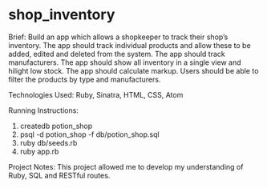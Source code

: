 # shop_inventory

Brief: Build an app which allows a shopkeeper to track their shop’s inventory. 
The app should track individual products and allow these to be added, edited and deleted from the system.
The app should track manufacturers.
The app should show all inventory in a single view and hilight low stock.
The app should calculate markup.
Users should be able to filter the products by type and manufacturers.

Technologies Used: Ruby, Sinatra, HTML, CSS, Atom

Running Instructions: 
1. createdb potion_shop
2. psql -d potion_shop -f db/potion_shop.sql
3. ruby db/seeds.rb
4. ruby app.rb

Project Notes: This project allowed me to develop my understanding of Ruby, SQL and RESTful routes.

